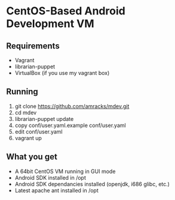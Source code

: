 # CentOS-Based Android Development VM

## Requirements
* Vagrant
* librarian-puppet
* VirtualBox (if you use my vagrant box)

## Running
1. git clone https://github.com/amracks/mdev.git
2. cd mdev
3. librarian-puppet update
4. copy conf/user.yaml.example conf/user.yaml
5. edit conf/user.yaml
6. vagrant up

## What you get
* A 64bit CentOS VM running in GUI mode
* Android SDK installed in /opt
* Android SDK dependancies installed (openjdk, i686 glibc, etc.)
* Latest apache ant installed in /opt
